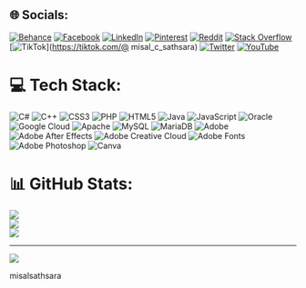 # 
## 🌐 Socials:
[![Behance](https://img.shields.io/badge/Behance-1769ff?logo=behance&logoColor=white)](https://behance.net/misalsathsara) [![Facebook](https://img.shields.io/badge/Facebook-%231877F2.svg?logo=Facebook&logoColor=white)](https://facebook.com/misal.chamathka) [![LinkedIn](https://img.shields.io/badge/LinkedIn-%230077B5.svg?logo=linkedin&logoColor=white)](https://linkedin.com/in/misal-sathsara) [![Pinterest](https://img.shields.io/badge/Pinterest-%23E60023.svg?logo=Pinterest&logoColor=white)](https://pinterest.com/misalsathsara) [![Reddit](https://img.shields.io/badge/Reddit-%23FF4500.svg?logo=Reddit&logoColor=white)](https://reddit.com/user/misalsathsara) [![Stack Overflow](https://img.shields.io/badge/-Stackoverflow-FE7A16?logo=stack-overflow&logoColor=white)](https://stackoverflow.com/users/23115371) [![TikTok](https://img.shields.io/badge/TikTok-%23000000.svg?logo=TikTok&logoColor=white)](https://tiktok.com/@ misal_c_sathsara) [![Twitter](https://img.shields.io/badge/Twitter-%231DA1F2.svg?logo=Twitter&logoColor=white)](https://twitter.com/misalsathsara) [![YouTube](https://img.shields.io/badge/YouTube-%23FF0000.svg?logo=YouTube&logoColor=white)](https://youtube.com/@UCH5hJEPXmfVVz3fDL7gJzBg) 

# 💻 Tech Stack:
![C#](https://img.shields.io/badge/c%23-%23239120.svg?style=for-the-badge&logo=csharp&logoColor=white) ![C++](https://img.shields.io/badge/c++-%2300599C.svg?style=for-the-badge&logo=c%2B%2B&logoColor=white) ![CSS3](https://img.shields.io/badge/css3-%231572B6.svg?style=for-the-badge&logo=css3&logoColor=white) ![PHP](https://img.shields.io/badge/php-%23777BB4.svg?style=for-the-badge&logo=php&logoColor=white) ![HTML5](https://img.shields.io/badge/html5-%23E34F26.svg?style=for-the-badge&logo=html5&logoColor=white) ![Java](https://img.shields.io/badge/java-%23ED8B00.svg?style=for-the-badge&logo=openjdk&logoColor=white) ![JavaScript](https://img.shields.io/badge/javascript-%23323330.svg?style=for-the-badge&logo=javascript&logoColor=%23F7DF1E) ![Oracle](https://img.shields.io/badge/Oracle-F80000?style=for-the-badge&logo=oracle&logoColor=white) ![Google Cloud](https://img.shields.io/badge/GoogleCloud-%234285F4.svg?style=for-the-badge&logo=google-cloud&logoColor=white) ![Apache](https://img.shields.io/badge/apache-%23D42029.svg?style=for-the-badge&logo=apache&logoColor=white) ![MySQL](https://img.shields.io/badge/mysql-%2300000f.svg?style=for-the-badge&logo=mysql&logoColor=white) ![MariaDB](https://img.shields.io/badge/MariaDB-003545?style=for-the-badge&logo=mariadb&logoColor=white) ![Adobe](https://img.shields.io/badge/adobe-%23FF0000.svg?style=for-the-badge&logo=adobe&logoColor=white) ![Adobe After Effects](https://img.shields.io/badge/Adobe%20After%20Effects-9999FF.svg?style=for-the-badge&logo=Adobe%20After%20Effects&logoColor=white) ![Adobe Creative Cloud](https://img.shields.io/badge/Adobe%20Creative%20Cloud-DA1F26.svg?style=for-the-badge&logo=Adobe%20Creative%20Cloud&logoColor=white) ![Adobe Fonts](https://img.shields.io/badge/Adobe%20Fonts-000B1D.svg?style=for-the-badge&logo=Adobe%20Fonts&logoColor=white) ![Adobe Photoshop](https://img.shields.io/badge/adobe%20photoshop-%2331A8FF.svg?style=for-the-badge&logo=adobe%20photoshop&logoColor=white) ![Canva](https://img.shields.io/badge/Canva-%2300C4CC.svg?style=for-the-badge&logo=Canva&logoColor=white)
# 📊 GitHub Stats:
![](https://github-readme-stats.vercel.app/api?username=misalsathsara&theme=default&hide_border=false&include_all_commits=true&count_private=true)<br/>
![](https://github-readme-streak-stats.herokuapp.com/?user=misalsathsara&theme=default&hide_border=false)<br/>
![](https://github-readme-stats.vercel.app/api/top-langs/?username=misalsathsara&theme=default&hide_border=false&include_all_commits=true&count_private=true&layout=compact)

---
[![](https://visitcount.itsvg.in/api?id=misalsathsara&icon=0&color=0)](https://visitcount.itsvg.in)

<!-- Proudly created with GPRM ( https://gprm.itsvg.in ) -->misalsathsara
